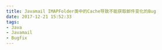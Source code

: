 ```yaml
---
title: Javamail IMAPFolder类中的Cache导致不能获取邮件变化的Bug
date: 2017-12-21 15:52:33
tags:
- Java
- Javamail
- Bugfix
---
```

